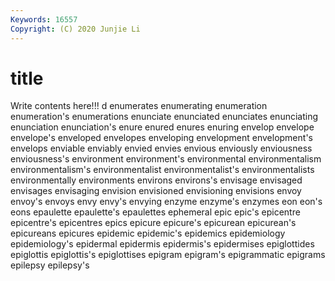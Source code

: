 ```yaml
---
Keywords: 16557
Copyright: (C) 2020 Junjie Li
---
```


# title

Write contents here!!!
d 
enumerates
enumerating 
enumeration 
enumeration's 
enumerations 
enunciate 
enunciated 
enunciates 
enunciating 
enunciation 
enunciation's
enure 
enured 
enures 
enuring 
envelop 
envelope 
envelope's 
enveloped 
envelopes 
enveloping
envelopment 
envelopment's 
envelops 
enviable 
enviably 
envied 
envies 
envious 
enviously 
enviousness
enviousness's 
environment 
environment's 
environmental 
environmentalism 
environmentalism's 
environmentalist 
environmentalist's 
environmentalists 
environmentally
environments 
environs 
environs's 
envisage 
envisaged 
envisages 
envisaging 
envision 
envisioned 
envisioning
envisions 
envoy 
envoy's 
envoys 
envy 
envy's 
envying 
enzyme 
enzyme's 
enzymes
eon 
eon's 
eons 
epaulette 
epaulette's 
epaulettes 
ephemeral 
epic 
epic's 
epicentre
epicentre's 
epicentres 
epics 
epicure 
epicure's 
epicurean 
epicurean's 
epicureans 
epicures 
epidemic
epidemic's 
epidemics 
epidemiology 
epidemiology's 
epidermal 
epidermis 
epidermis's 
epidermises 
epiglottides 
epiglottis
epiglottis's 
epiglottises 
epigram 
epigram's 
epigrammatic 
epigrams 
epilepsy 
epilepsy's 

